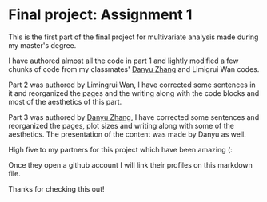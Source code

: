 # Final project: Assignment 1

This is the first part of the final project for multivariate analysis made during my master's degree.

I have authored almost all the code in part 1 and lightly modified a few chunks of code from my classmates' [Danyu Zhang](https://github.com/danyuz) and Limigrui Wan codes.

Part 2 was authored by Limingrui Wan, I have corrected some sentences in it and reorganized the pages and the writing along with the code blocks and most of the aesthetics of this part.

Part 3 was authored by [Danyu Zhang](https://github.com/danyuz), I have corrected some sentences and reorganized the pages, plot sizes and writing along with some of the aesthetics. The presentation of the content was made by Danyu as well.

High five to my partners for this project which have been amazing (:

Once they open a github account I will link their profiles on this markdown file.

Thanks for checking this out!